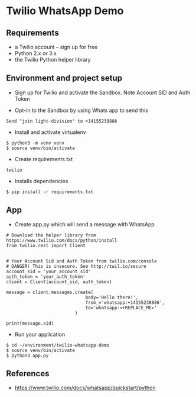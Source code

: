 # Twilio WhatsApp Demo

## Requirements
- a Twilio account – sign up for free
- Python 2.x or 3.x
- the Twilio Python helper library

## Environment and project setup
- Sign up for Twilio and activate the Sandbox. Note Account SID and Auth Token

- Opt-in to the Sandbox by using Whats app to send this 
```
Send "join light-division" to +14155238886
```

- Install and activate virtualenv
```
$ python3 -m venv venv
$ source venv/bin/activate
```

- Create requirements.txt
```
twilio
```

- Installs dependencies
```
$ pip install -r requirements.txt
```

## App
- Create app.py which will send a message with WhatsApp
```
# Download the helper library from https://www.twilio.com/docs/python/install
from twilio.rest import Client


# Your Account Sid and Auth Token from twilio.com/console
# DANGER! This is insecure. See http://twil.io/secure
account_sid = 'your_account_sid'
auth_token = 'your_auth_token'
client = Client(account_sid, auth_token)

message = client.messages.create(
                              body='Hello there!',
                              from_='whatsapp:+14155238886',
                              to='whatsapp:<+REPLACE_ME>'
                          )

print(message.sid)
```

- Run your application
```
$ cd ~/environment/twilio-whatsapp-demo
$ source venv/bin/activate
$ python3 app.py
```

## References
- https://www.twilio.com/docs/whatsapp/quickstart/python